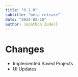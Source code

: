 ```yaml
---
title: "0.1.0"
subtitle: "beta release"
date: "2024-02-10"
author: Jonathon Zudell
---
```

# Changes
- Implemented Saved Projects
- UI Updates